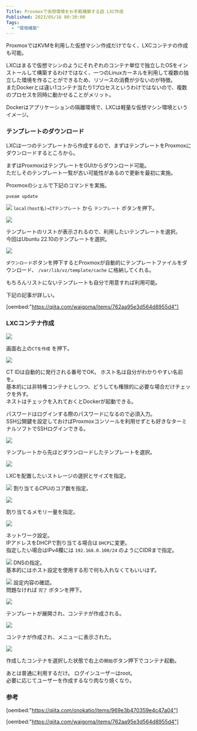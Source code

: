 ```yaml
---
Title: Proxmoxで仮想環境をお手軽構築する話 LXC作成
Published: 2023/05/16 00:30:00
Tags:
  - "環境構築"
---
```


ProxmoxではKVMを利用した仮想マシン作成だけでなく、LXCコンテナの作成も可能。  

LXCはまるで仮想マシンのようにそれぞれのコンテナ単位で独立したOSをインストールして構築するわけではなく、一つのLinuxカーネルを利用して複数の独立した環境を作ることができるため、リソースの消費が少ないのが特徴。  
またDockerとは違い1コンテナ当たり1プロセスというわけではないので、複数のプロセスを同時に動かせることがメリット。  

Dockerはアプリケーションの隔離環境で、LXCは軽量な仮想マシン環境というイメージ。  


### テンプレートのダウンロード

LXCは一つのテンプレートから作成するので、まずはテンプレートをProxmoxにダウンロードするところから。  

まずはProxmoxはテンプレートをGUIからダウンロード可能。  
ただしそのテンプレート一覧が古い可能性があるので更新を最初に実施。  

Proxmoxのシェルで下記のコマンドを実施。  

```bash
pveam update
```

![](templatedownload1.png)
`local(host名)→CTテンプレート` から `テンプレート` ボタンを押下。  

![](templatedownload2.png)

テンプレートのリストが表示されるので、利用したいテンプレートを選択。  
今回はUbuntu 22.10のテンプレートを選択。  

![](templatedownload3.png)

`ダウンロード`ボタンを押下するとProxmoxが自動的にテンプレートファイルをダウンロード、 `/var/lib/vz/template/cache` に格納してくれる。  

もちろんリストにないテンプレートも自分で用意すれば利用可能。  

下記の記事が詳しい。 

[oembed:"https://qiita.com/waigoma/items/762aa95e3d564d8955d4"]

### LXCコンテナ作成

![](createlxc01.png)

画面右上の`CTを作成` を押下。  

![](createlxc02.png)

CT IDは自動的に発行される番号でOK。 
ホスト名は自分がわかりやすい名前を。  
基本的には非特権コンテナとしつつ、どうしても権限的に必要な場合だけチェックを外す。  
ネストはチェックを入れておくとDockerが起動できる。  

パスワードはログインする際のパスワードになるので必須入力。  
SSH公開鍵を設定しておけばProxmoxコンソールを利用せずとも好きなターミナルソフトでSSHログインできる。  

![](createlxc03.png)

テンプレートから先ほどダウンロードしたテンプレートを選択。  

![](createlxc04.png)

LXCを配置したいストレージの選択とサイズを指定。  

![](createlxc05.png)
割り当てるCPUのコア数を指定。  

![](createlxc06.png)

割り当てるメモリー量を指定。  

![](createlxc07.png)

ネットワーク設定。  
IPアドレスをDHCPで割り当てる場合は `DHCP`に変更。  
指定したい場合はIPv4欄には `192.168.0.100/24` のようにCIDRまで指定。 

![](createlxc08.png)
DNSの指定。  
基本的にはホスト設定を使用する形で何も入れなくてもいいはず。  

![](createlxc09.png)
設定内容の確認。  
問題なければ `完了` ボタンを押下。  

![](createlxc10.png)

テンプレートが展開され、コンテナが作成される。  

![](createlxc11.png)

コンテナが作成され、メニューに表示された。  

![](createlxc12.png)

作成したコンテナを選択した状態で右上の`開始`ボタン押下でコンテナ起動。  

あとは普通に利用するだけ。 ログインユーザーはroot。  
必要に応じてユーザーを作成するなり肉なり焼くなり。  




### 参考
[oembed:"https://qiita.com/onokatio/items/969e3b470359e4c47a04"]

[oembed:"https://qiita.com/waigoma/items/762aa95e3d564d8955d4"]